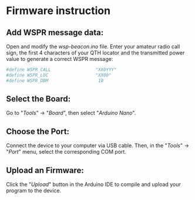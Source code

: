 # Firmware instruction

## Add WSPR message data:
Open and modify the _wsp-beacon.ino_ file. Enter your amateur radio call sign, the first 4 characters of your QTH locator and the transmitted power value to generate a correct WSPR message:
```sh
#define WSPR_CALL                 "XX0YYY"
#define WSPR_LOC                  "XX00"
#define WSPR_DBM                   10
```

## Select the Board:
Go to "_Tools_" -> "_Board_", then select  "_Arduino Nano_".

## Choose the Port:
Connect the device to your computer via USB cable. Then, in the "_Tools_" -> "_Port_" menu, select the corresponding COM port.

## Upload an Firmware:
Click the "_Upload_" button in the Arduino IDE to compile and upload your program to the device.